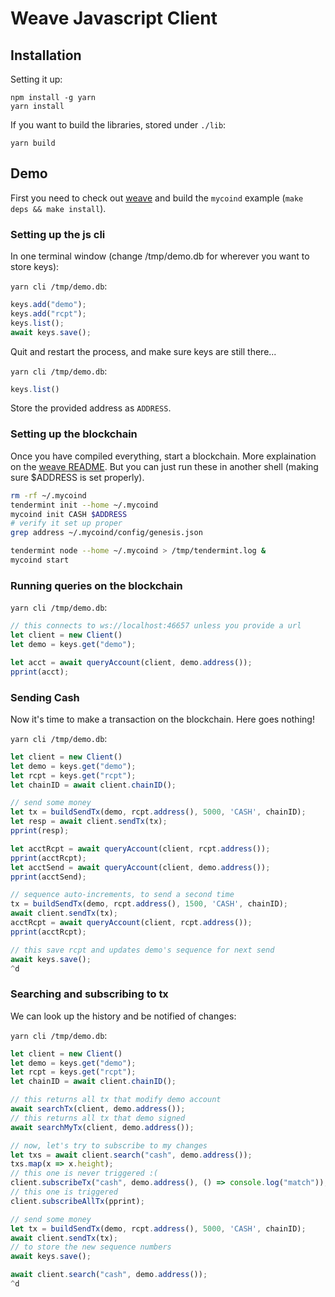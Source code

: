 # Weave Javascript Client

## Installation

Setting it up:

```shell
npm install -g yarn
yarn install
```

If you want to build the libraries, stored under `./lib`:

```shell
yarn build
```

## Demo

First you need to check out [weave](https://github.com/confio/weave) and
build the `mycoind` example (`make deps && make install`).

### Setting up the js cli

In one terminal window (change /tmp/demo.db for wherever you want to store keys):

`yarn cli /tmp/demo.db`:

```js
keys.add("demo");
keys.add("rcpt");
keys.list();
await keys.save();
```

Quit and restart the process, and make sure keys are still there...

`yarn cli /tmp/demo.db`:

```js
keys.list()
```

Store the provided address as `ADDRESS`.

### Setting up the blockchain

Once you have compiled everything, start a blockchain. More explaination
on the [weave README](https://github.com/confio/weave/blob/master/README.md).
But you can just run these in another shell (making sure $ADDRESS is set
properly).

```bash
rm -rf ~/.mycoind
tendermint init --home ~/.mycoind
mycoind init CASH $ADDRESS
# verify it set up proper
grep address ~/.mycoind/config/genesis.json

tendermint node --home ~/.mycoind > /tmp/tendermint.log &
mycoind start
```

### Running queries on the blockchain

`yarn cli /tmp/demo.db`:

```js
// this connects to ws://localhost:46657 unless you provide a url
let client = new Client()
let demo = keys.get("demo");

let acct = await queryAccount(client, demo.address());
pprint(acct);
```

### Sending Cash

Now it's time to make a transaction on the blockchain. Here goes nothing!

`yarn cli /tmp/demo.db`:

```js
let client = new Client()
let demo = keys.get("demo");
let rcpt = keys.get("rcpt");
let chainID = await client.chainID();

// send some money
let tx = buildSendTx(demo, rcpt.address(), 5000, 'CASH', chainID);
let resp = await client.sendTx(tx);
pprint(resp);

let acctRcpt = await queryAccount(client, rcpt.address());
pprint(acctRcpt);
let acctSend = await queryAccount(client, demo.address());
pprint(acctSend);

// sequence auto-increments, to send a second time
tx = buildSendTx(demo, rcpt.address(), 1500, 'CASH', chainID);
await client.sendTx(tx);
acctRcpt = await queryAccount(client, rcpt.address());
pprint(acctRcpt);

// this save rcpt and updates demo's sequence for next send
await keys.save();
^d
```


### Searching and subscribing to tx

We can look up the history and be notified of changes:

`yarn cli /tmp/demo.db`:

```js
let client = new Client()
let demo = keys.get("demo");
let rcpt = keys.get("rcpt");
let chainID = await client.chainID();

// this returns all tx that modify demo account
await searchTx(client, demo.address());
// this returns all tx that demo signed
await searchMyTx(client, demo.address());

// now, let's try to subscribe to my changes
let txs = await client.search("cash", demo.address());
txs.map(x => x.height);
// this one is never triggered :(
client.subscribeTx("cash", demo.address(), () => console.log("match"));
// this one is triggered
client.subscribeAllTx(pprint);

// send some money
let tx = buildSendTx(demo, rcpt.address(), 5000, 'CASH', chainID);
await client.sendTx(tx);
// to store the new sequence numbers
await keys.save();

await client.search("cash", demo.address());
^d
```

